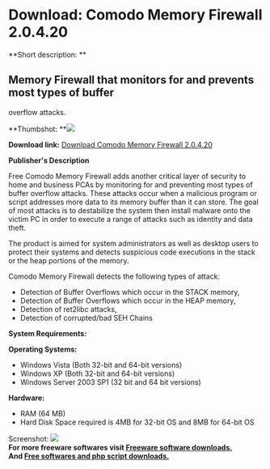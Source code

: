 # Download: Comodo Memory Firewall 2.0.4.20

**Short description: **

## Memory Firewall that monitors for and prevents most types of buffer
overflow attacks.

  
**Thumbshot: **![](http://www.freewarefiles.com/screenshot/comodomemfirewall_md.gif)   
  
**Download link:** [Download Comodo Memory Firewall 2.0.4.20](http://freesoftwares.boysofts.com/Comodo-Memory-Firewall_program_40005.html)  
  

**Publisher's Description**  
  

Free Comodo Memory Firewall adds another critical layer of security to home
and business PCAs by monitoring for and preventing most types of buffer
overflow attacks. These attacks occur when a malicious program or script
addresses more data to its memory buffer than it can store. The goal of most
attacks is to destabilize the system then install malware onto the victim PC
in order to execute a range of attacks such as identity and data theft.

The product is aimed for system administrators as well as desktop users to
protect their systems and detects suspicious code executions in the stack or
the heap portions of the memory.

Comodo Memory Firewall detects the following types of attack:

  * Detection of Buffer Overflows which occur in the STACK memory, 
  * Detection of Buffer Overflows which occur in the HEAP memory, 
  * Detection of ret2libc attacks, 
  * Detection of corrupted/bad SEH Chains 

**System Requirements:**

**Operating Systems:**

  * Windows Vista (Both 32-bit and 64-bit versions) 
  * Windows XP (Both 32-bit and 64-bit versions) 
  * Windows Server 2003 SP1 (32 bit and 64 bit versions) 

**Hardware:**

  * RAM (64 MB) 
  * Hard Disk Space required is 4MB for 32-bit OS and 8MB for 64-bit OS 

  
  
Screenshot: ![](http://www.freewarefiles.com/screenshot/comodomemfirewall.gif)  
**For more freeware softwares visit [Freeware software downloads.](http://freesoftwares.boysofts.com/)**   
**And [Free softwares and php script downloads.](http://www.boysofts.com/)**

